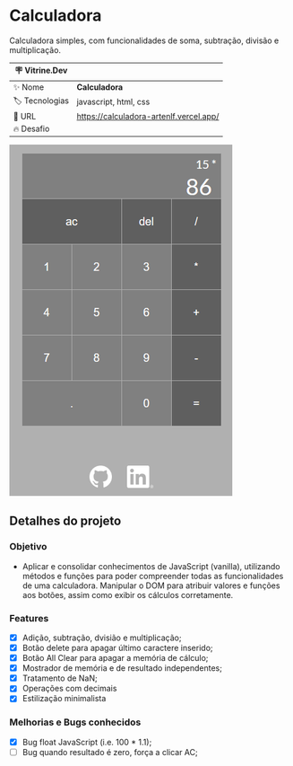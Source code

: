 # Calculadora

Calculadora simples, com funcionalidades de soma, subtração, divisão e multiplicação.

| :placard: Vitrine.Dev |     |
| -------------  | --- |
| :sparkles: Nome        | **Calculadora**
| :label: Tecnologias | javascript, html, css
| :rocket: URL         | https://calculadora-artenlf.vercel.app/
| :fire: Desafio     | 

![](https://github.com/artenlf/Calculadora/blob/main/assets/img/screenshots/01.png#vitrinedev)

## Detalhes do projeto

### Objetivo

- Aplicar e consolidar conhecimentos de JavaScript (vanilla), utilizando métodos e funções para poder compreender todas as funcionalidades de uma calculadora. Manipular o DOM para atribuir valores e funções aos botões, assim como exibir os cálculos corretamente.

### Features

- [x] Adição, subtração, dvisião e multiplicação;
- [x] Botão delete para apagar último caractere inserido;
- [x] Botão All Clear para apagar a memória de cálculo;
- [x] Mostrador de memória e de resultado independentes;
- [x] Tratamento de NaN;
- [x] Operações com decimais
- [x] Estilização minimalista

### Melhorias e Bugs conhecidos

- [x] Bug float JavaScript (i.e. 100 \* 1.1);
- [ ] Bug quando resultado é zero, força a clicar AC;
